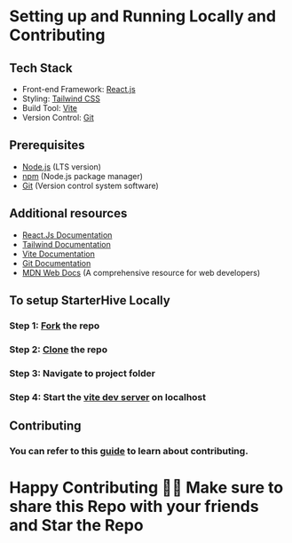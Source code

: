 # Setting up and Running Locally and Contributing


## Tech Stack

- Front-end Framework: [React.js](https://react.dev/)
- Styling: [Tailwind CSS](https://tailwindcss.com/)
- Build Tool: [Vite](https://vitejs.dev/)
- Version Control: [Git](https://git-scm.com/)

## Prerequisites

- [Node.js](https://nodejs.org) (LTS version)
- [npm](https://www.npmjs.com/) (Node.js package manager)
- [Git](https://git-scm.com/) (Version control system software)

## Additional resources

- [React.Js Documentation](https://react.dev/)
- [Tailwind Documentation](https://tailwindcss.com/docs/installation)
- [Vite Documentation](https://vitejs.dev/guide/)
- [Git Documentation](https://git-scm.com/doc)
- [MDN Web Docs](https://developer.mozilla.org/en-US/) (A comprehensive resource for web developers)


## To setup StarterHive Locally 

### Step 1: [Fork](https://docs.github.com/en/get-started/quickstart/fork-a-repo) the repo

### Step 2: [Clone](https://docs.github.com/en/repositories/creating-and-managing-repositories/cloning-a-repository) the repo

### Step 3: Navigate to project folder 

### Step 4: Start the [vite dev server](https://vitejs.dev/guide/) on localhost

## Contributing 
### You can refer to this [guide](https://docs.github.com/en/get-started/quickstart/contributing-to-projects) to learn about contributing.



# Happy Contributing 🚀🚀 Make sure to share this Repo with your friends and Star the Repo
